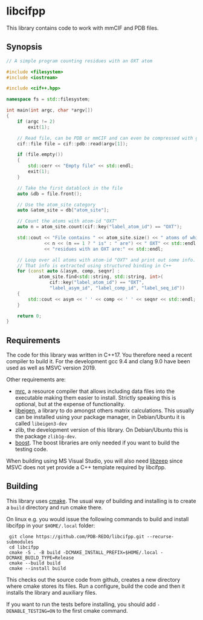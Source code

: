 libcifpp
========

This library contains code to work with mmCIF and PDB files.

Synopsis
--------

```c++
// A simple program counting residues with an OXT atom

#include <filesystem>
#include <iostream>

#include <cif++.hpp>

namespace fs = std::filesystem;

int main(int argc, char *argv[])
{
    if (argc != 2)
        exit(1);

    // Read file, can be PDB or mmCIF and can even be compressed with gzip.
    cif::file file = cif::pdb::read(argv[1]);

    if (file.empty())
    {
        std::cerr << "Empty file" << std::endl;
        exit(1);
    }

    // Take the first datablock in the file
    auto &db = file.front();

    // Use the atom_site category
    auto &atom_site = db["atom_site"];

    // Count the atoms with atom-id "OXT"
    auto n = atom_site.count(cif::key("label_atom_id") == "OXT");

    std::cout << "File contains " << atom_site.size() << " atoms of which "
              << n << (n == 1 ? " is" : " are") << " OXT" << std::endl
              << "residues with an OXT are:" << std::endl;

    // Loop over all atoms with atom-id "OXT" and print out some info.
    // That info is extracted using structured binding in C++
    for (const auto &[asym, comp, seqnr] :
            atom_site.find<std::string, std::string, int>(
                cif::key("label_atom_id") == "OXT",
                "label_asym_id", "label_comp_id", "label_seq_id"))
    {
        std::cout << asym << ' ' << comp << ' ' << seqnr << std::endl;
    }

    return 0;
}

```

Requirements
------------

The code for this library was written in C++17. You therefore need a
recent compiler to build it. For the development gcc 9.4 and clang 9.0
have been used as well as MSVC version 2019.

Other requirements are:

- [mrc](https://github.com/mhekkel/mrc), a resource compiler that
  allows including data files into the executable making them easier to
  install. Strictly speaking this is optional, but at the expense of
  functionality.
- [libeigen](https://eigen.tuxfamily.org/index.php?title=Main_Page), a
  library to do amongst others matrix calculations. This usually can be
  installed using your package manager, in Debian/Ubuntu it is called
  `libeigen3-dev`
- zlib, the development version of this library. On Debian/Ubuntu this
  is the package `zlib1g-dev`.
- [boost](https://www.boost.org). The boost libraries are only needed if
  you want to build the testing code.

When building using MS Visual Studio, you will also need [libzeep](https://github.com/mhekkel/libzeep)
since MSVC does not yet provide a C++ template required by libcifpp.

Building
--------

This library uses [cmake](https://cmake.org). The usual way of building
and installing is to create a `build` directory and run cmake there.

On linux e.g. you would issue the following commands to build and install
libcifpp in your `$HOME/.local` folder:

```console
 git clone https://github.com/PDB-REDO/libcifpp.git --recurse-submodules
 cd libcifpp
 cmake -S . -B build -DCMAKE_INSTALL_PREFIX=$HOME/.local -DCMAKE_BUILD_TYPE=Release
 cmake --build build
 cmake --install build
```

This checks out the source code from github, creates a new directory
where cmake stores its files. Run a configure, build the code and then
it installs the library and auxiliary files.

If you want to run the tests before installing, you should add `-DENABLE_TESTING=ON`
to the first cmake command.
